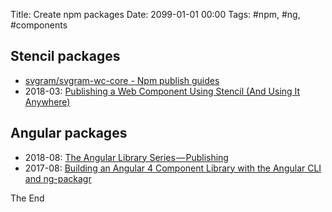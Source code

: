Title: Create npm packages
Date: 2099-01-01 00:00
Tags: #npm, #ng, #components

## Stencil packages

* [svgram/svgram-wc-core - Npm publish guides](https://github.com/svgram/svgram-wc-core#npm-publish-guides)
* 2018-03: [Publishing a Web Component Using Stencil (And Using It Anywhere)](https://www.joshmorony.com/publishing-a-web-component-using-stencil-and-using-it-anywhere/)

## Angular packages

* 2018-08: [The Angular Library Series — Publishing](https://blog.angularindepth.com/the-angular-library-series-publishing-ce24bb673275)
* 2017-08: [Building an Angular 4 Component Library with the Angular CLI and ng-packagr](https://medium.com/@nikolasleblanc/building-an-angular-4-component-library-with-the-angular-cli-and-ng-packagr-53b2ade0701e)

The End

